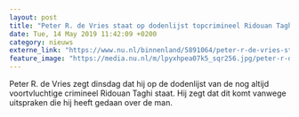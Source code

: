 ```yaml
---
layout: post
title: "Peter R. de Vries staat op dodenlijst topcrimineel Ridouan Taghi"
date: Tue, 14 May 2019 11:42:09 +0200
category: nieuws
externe_link: "https://www.nu.nl/binnenland/5891064/peter-r-de-vries-staat-op-dodenlijst-topcrimineel-ridouan-taghi.html"
feature_image: "https://media.nu.nl/m/lpyxhpea07k5_sqr256.jpg/peter-r-de-vries-staat-op-dodenlijst-topcrimineel-ridouan-taghi.jpg"
---
```


Peter R. de Vries zegt dinsdag dat hij op de dodenlijst van de nog altijd voortvluchtige crimineel Ridouan Taghi staat. Hij zegt dat dit komt vanwege uitspraken die hij heeft gedaan over de man.
